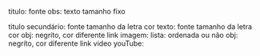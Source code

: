 titulo:
  fonte
    obs:
      texto tamanho fixo

titulo secundário:
  fonte
  tamanho da letra
  cor
texto:
  fonte
  tamanho da letra
  cor
    obj:
      negríto, cor diferente
      link
imagem:
lista:
  ordenada ou não
    obj:
      negríto, cor diferente
      link
video youTube:
